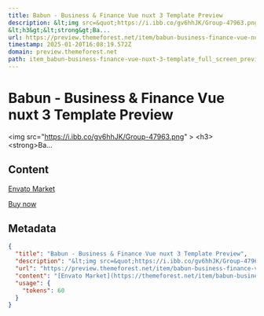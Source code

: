 ```yaml
---
title: Babun - Business & Finance Vue nuxt 3 Template Preview
description: &lt;img src=&quot;https://i.ibb.co/gv6hhJK/Group-47963.png&quot; &gt;
&lt;h3&gt;&lt;strong&gt;Ba...
url: https://preview.themeforest.net/item/babun-business-finance-vue-nuxt-3-template/full_screen_preview/51332483?_ga=2.244667781.1452711092.1714916008-553614398.1699790973
timestamp: 2025-01-20T16:08:19.572Z
domain: preview.themeforest.net
path: item_babun-business-finance-vue-nuxt-3-template_full_screen_preview_51332483
---
```


# Babun - Business & Finance Vue nuxt 3 Template Preview


&lt;img src=&quot;https://i.ibb.co/gv6hhJK/Group-47963.png&quot; &gt;
&lt;h3&gt;&lt;strong&gt;Ba...


## Content

[Envato Market](https://themeforest.net/item/babun-business-finance-vue-nuxt-3-template/51332483)

[Buy now](https://themeforest.net/checkout/from_item/51332483?license=regular&support=bundle_6month)

## Metadata

```json
{
  "title": "Babun - Business & Finance Vue nuxt 3 Template Preview",
  "description": "&lt;img src=&quot;https://i.ibb.co/gv6hhJK/Group-47963.png&quot; &gt;\n&lt;h3&gt;&lt;strong&gt;Ba...",
  "url": "https://preview.themeforest.net/item/babun-business-finance-vue-nuxt-3-template/full_screen_preview/51332483?_ga=2.244667781.1452711092.1714916008-553614398.1699790973",
  "content": "[Envato Market](https://themeforest.net/item/babun-business-finance-vue-nuxt-3-template/51332483)\n\n[Buy now](https://themeforest.net/checkout/from_item/51332483?license=regular&support=bundle_6month)",
  "usage": {
    "tokens": 60
  }
}
```
